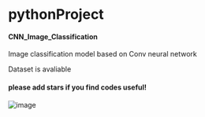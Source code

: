 # pythonProject
#### CNN_Image_Classification

Image classification model based on Conv neural network

Dataset is avaliable

#### please add stars if you find codes useful!







![image](https://github.com/ShuaiYuZ/pythonProject/blob/master/images.png)

